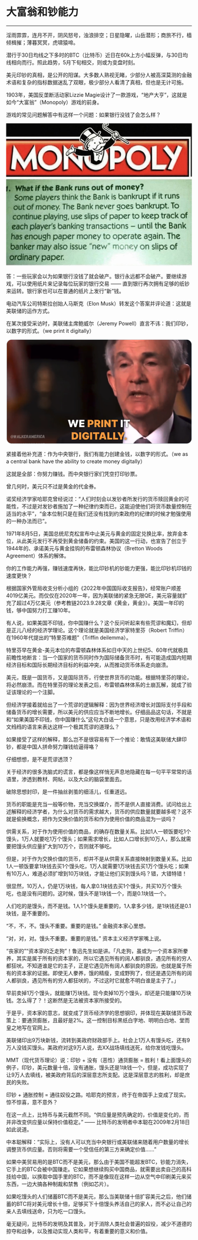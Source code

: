 # 大富翁和钞能力

* * *

淫雨霏霏，连月不开，阴风怒号，浊浪排空；日星隐曜，山岳潜形；商旅不行，樯倾楫摧；薄暮冥冥，虎啸猿啼。

潜行于30日均线之下多时的BTC（比特币）近日在60k上方小幅反弹，与30日均线相向而行。照此趋势，5月下旬相交，则或为变盘时刻。

美元印钞的真相，是公开的阳谋。大多数人熟视无睹，少部分人被高深莫测的金融术语和复杂的指标数据迷乱了双眼，极少部分人看清了真相，但也是无计可施。

1903年，美国反垄断活动家Lizzie Magie设计了一款游戏，“地产大亨”，这就是如今“大富翁”（Monopoly）游戏的前身。

游戏的常见问题解答中有这样一个问题：如果银行没钱了会怎么样？

![](2024-05-13-A01.jpeg)

答：一些玩家会以为如果银行没钱了就会破产。银行永远都不会破产。要继续游戏，可以使用纸片来记录每位玩家的银行交易 —— 直到银行再次拥有足够的纸钞来运转。银行家也可以在普通的纸片上发行“新”钱。

电动汽车公司特斯拉创始人马斯克（Elon Musk）转发这个答案并评论道：这就是美联储的运作方式。

在某次接受采访时，美联储主席鲍威尔（Jeremy Powell）直言不讳：我们印钞，以数字的形式。（we print it digitally）

![](2024-05-13-A02.png)

紧接着他补充道：作为中央银行，我们有能力创建金钱，以数字的形式。（we as a central bank have the ability to create money digitally）

这就是全部：你努力赚钱。而中央银行家们凭空打印钞票。

曾几何时，美元只不过是黄金的代金券。

诺奖经济学家哈耶克曾经说过：“人们时刻会以发钞者所发行的货币赎回黄金的可能性，不过是对发钞者施加了一种纪律约束而已，这能迫使他们将货币数量控制在适当的水平”，“金本位制只是在我们还没有找到约束政府的纪律的时候才勉强使用的一种办法而已”。

1971年8月5日，美国总统尼克松宣布中止美元与黄金的固定兑换比率，放弃金本位，从此美元发行不再受到黄金储备的约束。美国的这一行动，也宣告了创立于1944年的、承诺美元与黄金挂钩的布雷顿森林协议（Bretton Woods Agreement）体系的解体。

你的工作能力再强，赚钱速度再快，能比印钞机的钞能力更强，能比印钞机印钱的速度更快？

根据国家外管局收支分析小组的《2022年中国国际收支报告》，经常账户顺差4019亿美元。而仅仅在2020年一年，因为美联储的紧急无限QE，美元容量就扩充了超过4万亿美元（参考教链2023.9.28文章《黄金，黄金》）。美国一年印的钱，够中国努力打工赚10年。

有人说，如果美国不印钱，你中国赚什么？这个反问听起来有些荒谬和魔幻，但却是正儿八经的经济学理论。这个理论就是美国经济学家特里芬（Robert Triffin）在1960年代提出的“特里芬难题”（Triffin deilemma）。

特里芬早在黄金-美元本位的布雷顿森林体系如日中天的上世纪5、60年代就极具前瞻性地断言：当一个国家的货币同时作为国际储备货币时，有可能造成国内短期经济目标和国际长期经济目标的利益冲突，从而推动货币体系走向崩溃。

美元，既是一国货币，又是国际货币，行使世界货币的功能。根据特里芬的理论，将必然崩溃。而在特里芬的理论发表之后，布雷顿森林体系的土崩瓦解，就成了验证该理论的一个注脚。

但经济学接着就给出了一个荒谬的逻辑解释：因为世界经济增长对国际支付手段和储备货币的增长需要，所以美元的供应应当不断地增长。仔细品品这句话，不就是和“如果美国不印钱，你中国赚什么”这句大白话一个意思，只是改用经济学术语和文绉绉的语言来表达这样一个极其荒谬的道理么？

如果接受了这样的解释，那么岂不是很容易有下一个推论：敢情这美联储大肆印钞，都是中国人拼命努力赚钱给逼得咯？

仔细想想，是不是荒谬透顶？

关于经济的很多洗脑式的谎言，都是像这样悄无声息地隐藏在每一句平平常常的话语里，渗透到教材、网帖，以及大众的脑袋里面去。

破除思想封印，是一件抽丝剥茧的细活儿，任重道远。

货币的职能是充当一般等价物，充当交换媒介，而不是供人直接消费。试问给出上述解释的经济学者，为什么对货币的需求越大，货币的供应数量就要越多呢？这不就是偷换概念，把作为交换价值的货币和作为使用价值的商品混为一谈吗？

供需关系，对于作为使用价值的商品，的确存在数量关系。比如1人一顿饭要吃1个馒头，1万人就要吃1万个馒头；如果需求增长，比如人口增长到10万人，那么就需要把馒头供应量扩大到10万个，否则就不够吃。

但是，对于作为交换价值的货币，却并不是从供需关系直接映射到数量关系。比如1人一顿饭要拿1块钱去买1个馒头吃，1万人就需要1万块钱去买1万个馒头吃；如果有10万人，难道必须扩增到10万块钱，才能让他们买到馒头吗？错，大错特错！

很显然，10万人，仍是1万块钱，每人拿0.1块钱去买1个馒头，共买10万个馒头吃，也是没有问题的。这时候，馒头不是1块钱一个，而是0.1块钱一个。

人们吃的是馒头，而不是钱。1人1个馒头是重要的，1人拿多少钱，是1块钱还是0.1块钱，是不重要的。

“不，不，不。馒头不重要。重要的是钱。” 金融资本家心里想。

“对，对，对。馒头不重要。重要的是钱。” 资本主义经济学家嘴上说。

“丧家的”“资本家的乏走狗”！鲁迅先生如是讲。「凡走狗，虽或为一个资本家所豢养，其实是属于所有的资本家的，所以它遇见所有的阔人都驯良，遇见所有的穷人都狂吠。不知道谁是它的主子，正是它遇见所有阔人都驯良的原因，也就是属于所有的资本家的证据。即使无人豢养，饿的精瘦，变成野狗了，但还是遇见所有的阔人都驯良，遇见所有的穷人都狂吠的，不过这时它就愈不明白谁是主子了。」

早前卖掉1万个馒头，就能赚1万块钱。现今卖掉10万个馒头，却还是只能赚10万块钱。怎么得了？！这断然是无法被资本家所接受的。

于是乎，资本家的意志，就变成了货币经济学的思想钢印，并体现在美联储货币政策上：要通货膨胀，且最好是2%。这一控制目标黑纸白字地、明明白白地、堂而皇之地写在官网上。

美联储印出9万块新钱，流转到美政府财政部手上。社会上1万人有馒头吃，还有9万人没钱买馒头。美政府对这9万人说，去XX战场填线送死，给你发钱吃馒头。

MMT（现代货币理论）说：印钞 + 没有（恶性）通货膨胀 = 胜利！看上面馒头的例子，印钞，美元数量十倍，没有通胀，馒头还是1块钱一个，但是，成功实现了让9万人去填线，被美政府背后的深层意志所支配。这是深层意志的胜利，却是庶民的失败。

印钞 + 通胀控制 = 通往奴役之路。哈耶克的预言，终于在帝国手上变成了现实。惊不惊喜，意不意外？

在这一点上，比特币与美元截然不同。“供应量是预先确定的，价值是变化的，而并非改变供应量以保持价值稳定。” —— 比特币的发明者中本聪在2009年2月18日如此说道。

中本聪解释：“实际上，没有人可以充当中央银行或美联储来随着用户数量的增长调整货币供应量。否则将需要一个受信任的第三方来确定价值……”

如果中美贸易用的是BTC而不是美元，那么由于美国不能超发BTC，钞能力消失，它手上的BTC会被中国赚走。它如果想继续购买中国商品，就需要出卖自己的高科技给中国，以换取中国手里的BTC，而不是像现在这样一边从空气中印刷美元来买东西，一边大搞各种制裁和禁售（例如芯片）。

如果吃馒头的人们储蓄BTC而不是美元，那么当美联储十倍扩容美元之后，他们储蓄的BTC将对美元增长十倍，足够买下十倍馒头养活自己的家人，而不必让自己的亲人去填线送命，只为吃一口馒头。

毫无疑问，比特币的发明及其普及，对于消除人类社会普遍的奴役，减少不道德的掠夺和战争，以及推动实现人类和平，有着重要的意义和价值。


